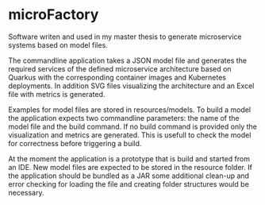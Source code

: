 # microFactory

Software writen and used in my master thesis to generate microservice systems based on model files.

The commandline application takes a JSON model file and generates the required services of the defined microservice architecture based on Quarkus with the corresponding container images and Kubernetes deployments. In addition SVG files visualizing the architecture and an Excel file with metrics is generated.

Examples for model files are stored in resources/models. To build a model the application expects two commandline parameters: the name of the model file and the build command. If no build command is provided only the visualization and metrics are generated. This is usefull to check the model for correctness before triggering a build.

At the moment the application is a prototype that is build and started from an IDE. New model files are expected to be stored in the resource folder. If the application should be bundled as a JAR some additional clean-up and error checking for loading the file and creating folder structures would be necessary.
